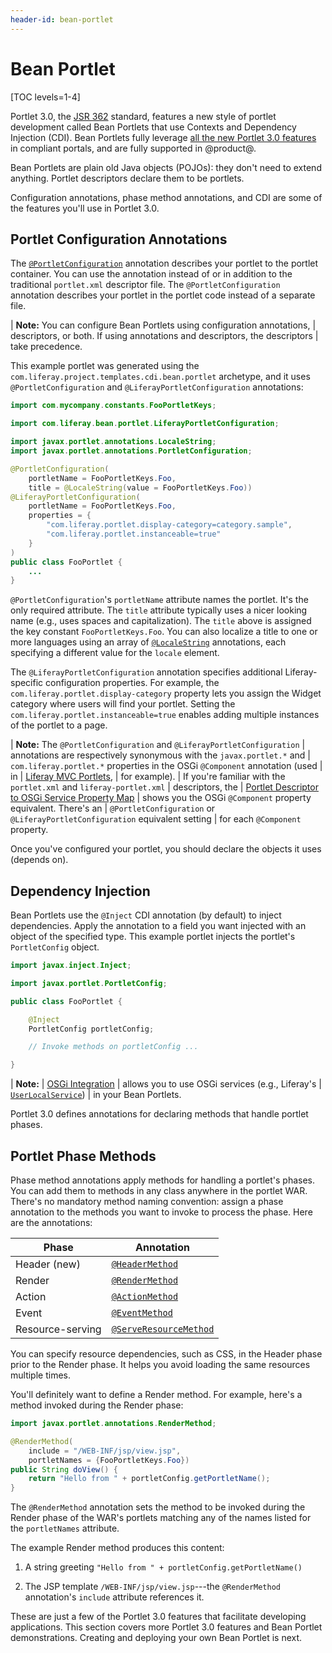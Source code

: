 ```yaml
---
header-id: bean-portlet
---
```


# Bean Portlet

[TOC levels=1-4]

Portlet 3.0, the 
[JSR 362](https://jcp.org/en/jsr/detail?id=362) standard, features
a new style of portlet development called Bean Portlets that use Contexts and
Dependency Injection (CDI). Bean Portlets fully leverage 
[all the new Portlet 3.0 features](https://portals.apache.org/pluto/v301/v3Features.html)
in compliant portals, and are fully supported in @product@. 

Bean Portlets are plain old Java objects (POJOs): they don't need to extend
anything. Portlet descriptors declare them to be portlets. 

Configuration annotations, phase method annotations, and CDI are some of the
features you'll use in Portlet 3.0. 

## Portlet Configuration Annotations

The
[`@PortletConfiguration`](https://docs.liferay.com/portlet-api/3.0/javadocs/javax/portlet/annotations/PortletConfiguration.html)
annotation describes your portlet to the portlet container. You can use the
annotation instead of or in addition to the traditional `portlet.xml` descriptor
file. The `@PortletConfiguration` annotation describes your portlet in the
portlet code instead of a separate file. 

| **Note:** You can configure Bean Portlets using configuration annotations, 
| descriptors, or both. If using annotations and descriptors, the descriptors 
| take precedence. 

This example portlet was generated using the
`com.liferay.project.templates.cdi.bean.portlet` archetype, and it uses
`@PortletConfiguration` and `@LiferayPortletConfiguration` annotations:

```java
import com.mycompany.constants.FooPortletKeys;

import com.liferay.bean.portlet.LiferayPortletConfiguration;

import javax.portlet.annotations.LocaleString;
import javax.portlet.annotations.PortletConfiguration;

@PortletConfiguration(
    portletName = FooPortletKeys.Foo,
    title = @LocaleString(value = FooPortletKeys.Foo))
@LiferayPortletConfiguration(
    portletName = FooPortletKeys.Foo,
    properties = {
        "com.liferay.portlet.display-category=category.sample",
        "com.liferay.portlet.instanceable=true"
    }
)
public class FooPortlet {
    ...
}
```

`@PortletConfiguration`'s `portletName` attribute names the portlet. It's the
only required attribute. The `title` attribute typically uses a nicer looking
name (e.g., uses spaces and capitalization). The `title` above is assigned
the key constant `FooPortletKeys.Foo`. You can also localize a title to one or
more languages using an array of
[`@LocaleString`](https://docs.liferay.com/portlet-api/3.0/javadocs/javax/portlet/annotations/LocaleString.html)
annotations, each specifying a different value for the `locale` element. 

The `@LiferayPortletConfiguration` annotation specifies additional
Liferay-specific configuration properties. For example, the
`com.liferay.portlet.display-category` property lets you assign the Widget
category where users will find your portlet. Setting the
`com.liferay.portlet.instanceable=true` enables adding multiple instances of the
portlet to a page. 

| **Note:** The `@PortletConfiguration` and `@LiferayPortletConfiguration` 
| annotations are respectively synonymous with the `javax.portlet.*` and
| `com.liferay.portlet.*` properties in the OSGi `@Component` annotation (used 
| in
| [Liferay MVC Portlets](/docs/7-2/appdev/-/knowledge_base/a/creating-an-mvc-portlet),
| for example).
| If you're familiar with the `portlet.xml` and `liferay-portlet.xml` 
| descriptors, the
| [Portlet Descriptor to OSGi Service Property Map](/docs/7-2/reference/-/knowledge_base/r/portlet-descriptor-to-osgi-service-property-map) 
| shows you the OSGi `@Component` property equivalent. There's an
| `@PortletConfiguration` or `@LiferayPortletConfiguration` equivalent setting 
| for each `@Component` property. 

Once you've configured your portlet, you should declare the objects it uses
(depends on). 

## Dependency Injection

Bean Portlets use the `@Inject` CDI annotation (by default) to inject
dependencies. Apply the annotation to a field you want injected with an object
of the specified type. This example portlet injects the portlet's
`PortletConfig` object. 

```java
import javax.inject.Inject;

import javax.portlet.PortletConfig;

public class FooPortlet {

    @Inject
    PortletConfig portletConfig;

    // Invoke methods on portletConfig ...

}
```

| **Note:**
| [OSGi Integration](/docs/7-2/frameworks/-/knowledge_base/f/osgi-cdi-integration) 
| allows you to use OSGi services (e.g., Liferay's 
| [`UserLocalService`](@platform-ref@/7.2-latest/javadocs/portal-kernel/com/liferay/portal/kernel/service/UserLocalService.html))
| in your Bean Portlets. 

Portlet 3.0 defines annotations for declaring methods that handle portlet
phases. 

## Portlet Phase Methods

Phase method annotations apply methods for handling a portlet's phases. You can
add them to methods in any class anywhere in the portlet WAR. There's no
mandatory method naming convention: assign a phase annotation to the
methods you want to invoke to process the phase. Here are the annotations:

| Phase    | Annotation |
| ---------------- | ---------- |
| Header (new)     | [`@HeaderMethod`](https://docs.liferay.com/portlet-api/3.0/javadocs/javax/portlet/annotations/HeaderMethod.html) |
| Render           | [`@RenderMethod`](https://docs.liferay.com/portlet-api/3.0/javadocs/javax/portlet/annotations/RenderMethod.html) |
| Action           | [`@ActionMethod`](https://docs.liferay.com/portlet-api/3.0/javadocs/javax/portlet/annotations/ActionMethod.html) |
| Event            | [`@EventMethod`](https://docs.liferay.com/portlet-api/3.0/javadocs/javax/portlet/annotations/EventMethod.html)  |
| Resource-serving | [`@ServeResourceMethod`](https://docs.liferay.com/portlet-api/3.0/javadocs/javax/portlet/annotations/ServeResourceMethod.html) |

You can specify resource dependencies, such as CSS, in the Header phase prior to
the Render phase. It helps you avoid loading the same resources multiple times. 

You'll definitely want to define a Render method. For example, here's a method
invoked during the Render phase:

```java
import javax.portlet.annotations.RenderMethod;

@RenderMethod(
    include = "/WEB-INF/jsp/view.jsp",
    portletNames = {FooPortletKeys.Foo})
public String doView() {
    return "Hello from " + portletConfig.getPortletName();
}
```

The `@RenderMethod` annotation sets the method to be invoked during the Render
phase of the WAR's portlets matching any of the names listed for the
`portletNames` attribute. 

The example Render method produces this content:

1.  A string greeting `"Hello from " + portletConfig.getPortletName()`

2.  The JSP template `/WEB-INF/jsp/view.jsp`---the `@RenderMethod` annotation's 
    `include` attribute references it. 

These are just a few of the Portlet 3.0 features that facilitate developing
applications. This section covers more Portlet 3.0 features and Bean Portlet
demonstrations. Creating and deploying your own Bean Portlet is next. 
